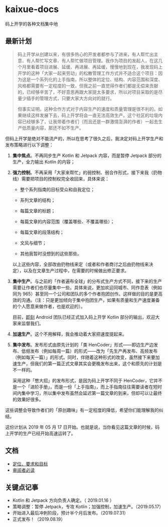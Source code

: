 # kaixue-docs

码上开学的各种文档集中地

## 最新计划

> 码上开学从创建以来，有很多热心的开发者都参与了进来，有人帮忙出主意、有人帮忙写文章、有人帮忙做项目管理。我作为项目的发起人，在这几个月里看着项目进展、延缓、再进展、再延缓，慢慢地到现在，我发现码上开学的这种「大家一起来劳动」的松散管理工作方式并不适合这个项目：因为这是一个系列化的上手指南，所以整体的定位、结构、内容范围和深度、风格都需要有一定程度的一致，但我之前一直觉得作者们都是无偿来贡献的，已经够辛苦了，不好意思再跟大家提太多要求，所以对项目采取的是尽量少插手的管理方式，只要大家大方向对的就行。
>
> 但事实证明，这种合作方式对于内容生产的速度和质量管理是很不利的。如果继续这样发展下去，码上开学将会一直无法高效生产。这个社区的垃圾内容已经够多了，让我带着作者们（而且还是一群激情澎湃的作者）一起去生产低质量内容，那还不如不生产。

但码上开学是绝对不能流产的，所以在思考了很久之后，我决定对码上开学生产和发布策略进行以下调整：

1. **集中焦点**。不再同步生产 Kotlin 和 Jetpack 内容，而是暂停 Jetpack 部分的生产，全力输出 Kotlin 的内容；

2. **强力控制**。不再采用「大家来帮忙」的弱控制、弱合作形式，接下来我（扔物线）需要把项目的控制权完全收回来，具体来说：

   - 整个系列指南的目标受众和自我定位；

   - 系列文章的结构；
   - 每篇文章的标题；
   - 每篇文章的内容范围（覆盖哪些、不覆盖哪些）；
   - 每篇文章的段落结构；
   - 文风与细节；
   - 其他我暂时没想到的这些那些。

   以上这些内容，全部改由扔物线来定（或者和作者商讨之后由扔物线来决定），以及在文章生产过程中，在需要的时候做出修正要求。

3. **集中生产**。与之前的「作者遍布全球」的分布式生产方式不同，接下来的生产需要让作者们也尽量集中一些。具体来说，更加欢迎同城市、同作息表（例如同为 965）甚至同一个公司和团队的多个作者抱团创作。这样做的目的是更高效的沟通。（注：只是更加倾向于集中抱团生产，如果有质量和生产速度兼备的个人愿意来做作者，也是欢迎的）。

   目前，[即刻](https://okjike.com) Android 团队已经正式加入码上开学 Kotlin 部分的输出，欢迎大家来监督我们。

4. **加速生产**。这个不用解释，我会推动着大家把速度提起来。

5. **集中发布**。发布形式由原先计划的「类 HenCoder」形式——即边生产边发布、低频发布（例如每周一篇）的形式——改为「先生产再发布、高频发布（例如每天一篇）」的形式。同时，伴随着这种形式的改变，虽然接下来要加速生产，但我们的第一篇正式文章其实会更晚发布出来，这个和原先的计划是不一样的。

   采用这种「憋大招」的发布形式，是因为码上开学不同于 HenCoder，它并不是一个「进阶手册」，而是一份「上手指南」，而上手指南往往需要读者在短时间内集中学习，所以集中发布虽然会延迟第一篇文章的到来，但却可以让最终的效果好很多。

这些调整会导致作者们的「原创趣味」有一定程度的降低，希望你们能理解我的纠结。

这份计划从 2019 年 05 月 17 日开始。也就是说，当你看见这篇文章的时候，码上开学的生产已经开始高速运转了。

## 文档

- [定位、要求和目标](https://github.com/kaixueio/kaixue-docs/blob/master/%E5%AE%9A%E4%BD%8D%E3%80%81%E8%A6%81%E6%B1%82%E5%92%8C%E7%9B%AE%E6%A0%87.md)
- [审阅者必读](https://github.com/kaixueio/kaixue-docs/blob/master/%E6%96%87%E7%AB%A0/%E5%AE%A1%E9%98%85%E8%80%85%E5%BF%85%E8%AF%BB.md)

## 关键点记事

- Kotlin 和 Jetpack 方向负责人确定。（ 2019.01.16 ）
- 策略调整：暂停 Jetpack，专攻 Kotlin；加强控制，加速生产。（2019.05.17）
- 开始进入最后冲刺阶段，预计半个月后发布。（2019.07.31）
- 正式发布！（2019.08.19）
